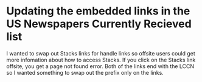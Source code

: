 # Updating the embedded links in the US Newspapers Currently Recieved list

I wanted to swap out Stacks links for handle links so offsite users could get more infomation about how to access Stacks. If you click on the Stacks link offsite, you get a page not found error.  Both of the links end with the LCCN so I wanted something to swap out the prefix only on the links. 

